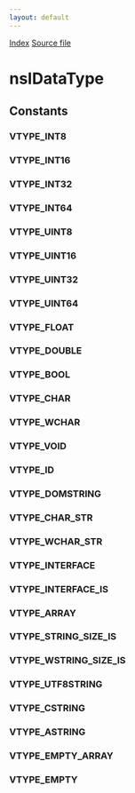 ```yaml
---
layout: default
---
```

<div id='links'><a href="../index.html">Index</a>
<a href="http://dxr.mozilla.org/mozilla-central/source/xpcom/ds/nsIVariant.idl">Source file</a>
</div>

# nsIDataType #

## Constants ##

### VTYPE_INT8 ###

### VTYPE_INT16 ###

### VTYPE_INT32 ###

### VTYPE_INT64 ###

### VTYPE_UINT8 ###

### VTYPE_UINT16 ###

### VTYPE_UINT32 ###

### VTYPE_UINT64 ###

### VTYPE_FLOAT ###

### VTYPE_DOUBLE ###

### VTYPE_BOOL ###

### VTYPE_CHAR ###

### VTYPE_WCHAR ###

### VTYPE_VOID ###

### VTYPE_ID ###

### VTYPE_DOMSTRING ###

### VTYPE_CHAR_STR ###

### VTYPE_WCHAR_STR ###

### VTYPE_INTERFACE ###

### VTYPE_INTERFACE_IS ###

### VTYPE_ARRAY ###

### VTYPE_STRING_SIZE_IS ###

### VTYPE_WSTRING_SIZE_IS ###

### VTYPE_UTF8STRING ###

### VTYPE_CSTRING ###

### VTYPE_ASTRING ###

### VTYPE_EMPTY_ARRAY ###

### VTYPE_EMPTY ###

